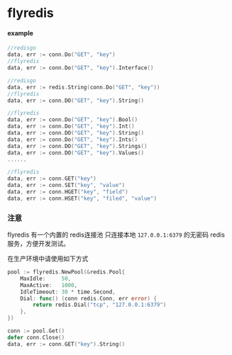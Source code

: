 # flyredis

#### example

```go
//redisgo
data, err := conn.Do("GET", "key")
//flyredis
data, err := conn.Do("GET", "key").Interface()
```
```go
//redisgo
data, err := redis.String(conn.Do("GET", "key"))
//flyredis
data, err := conn.DO("GET", "key").String()
```

```go
//flyredis
data, err := conn.Do("GET", "key").Bool()
data, err := conn.Do("GET", "key").Int()
data, err := conn.DO("GET", "key").String()
data, err := conn.Do("GET", "key").Ints()
data, err := conn.DO("GET", "key").Strings()
data, err := conn.DO("GET", "key").Values()
......
```

```go
//flyredis
data, err := conn.GET("key")
data, err := conn.SET("key", "value")
data, err := conn.HGET("key", "field")
data, err := conn.HSET("key", "filed", "value")
```

### 注意
flyredis 有一个内置的 redis连接池 只连接本地 `127.0.0.1:6379` 的无密码 redis 服务，方便开发测试。

在生产环境中请使用如下方式
```go
pool := flyredis.NewPool(&redis.Pool{
    MaxIdle:     50,
    MaxActive:   1000,
    IdleTimeout: 30 * time.Second,
    Dial: func() (conn redis.Conn, err error) {
        return redis.Dial("tcp", "127.0.0.1:6379")
    },
})
```
```go
conn := pool.Get()
defer conn.Close()
data, err := conn.GET("key").String()
```